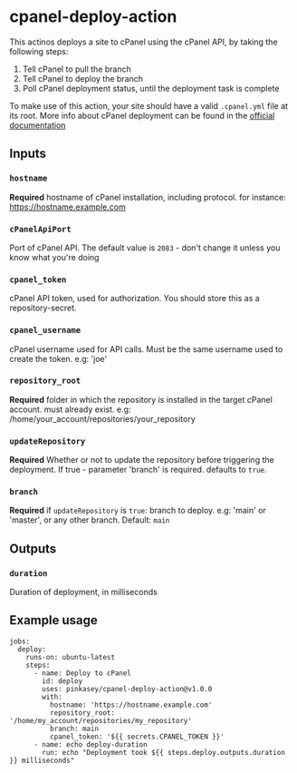 # cpanel-deploy-action
This actinos deploys a site to cPanel using the cPanel API,
by taking the following steps:
1. Tell cPanel to pull the branch
2. Tell cPanel to deploy the branch
3. Poll cPanel deployment status, until the deployment task is complete

To make use of this action, your site should have a valid `.cpanel.yml` file at its root.
More info about cPanel deployment can be found in the [official documentation](https://docs.cpanel.net/knowledge-base/web-services/guide-to-git-how-to-set-up-deployment/)


## Inputs

### `hostname`
**Required** hostname of cPanel installation, including protocol. for instance: https://hostname.example.com

### `cPanelApiPort`
Port of cPanel API. The default value is `2083` - don't change it unless you know what you're doing

### `cpanel_token`
cPanel API token, used for authorization. You should store this as a repository-secret.

### `cpanel_username`
cPanel username used for API calls. Must be the same username used to create the token. e.g: 'joe'

### `repository_root`
**Required** folder in which the repository is installed in the target cPanel account. must already exist. e.g: /home/your_account/repositories/your_repository

### `updateRepository`
**Required** Whether or not to update the repository before triggering the deployment. If true - parameter 'branch' is required. defaults to `true`.

### `branch`
**Required** if `updateRepository` is `true`: branch to deploy. e.g: 'main' or 'master', or any other branch. Default: `main`


## Outputs

### `duration`
Duration of deployment, in milliseconds


## Example usage
```
jobs:
  deploy:
    runs-on: ubuntu-latest
    steps:
      - name: Deploy to cPanel
        id: deploy
        uses: pinkasey/cpanel-deploy-action@v1.0.0
        with:
          hostname: 'https://hostname.example.com'
          repository_root: '/home/my_account/repositories/my_repository'
          branch: main
          cpanel_token: '${{ secrets.CPANEL_TOKEN }}'
      - name: echo deploy-duration
        run: echo "Deployment took ${{ steps.deploy.outputs.duration }} milliseconds"
```

